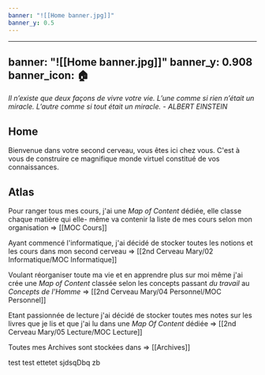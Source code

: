 ```yaml
---
banner: "![[Home banner.jpg]]"
banner_y: 0.5
---
```

---
banner: "![[Home banner.jpg]]"
banner_y: 0.908
banner_icon: 🏠
---


*Il n’existe que deux façons de vivre votre vie. L’une comme si rien n’était un miracle. L’autre comme si tout était un miracle. - ALBERT EINSTEIN*

## Home 

Bienvenue dans votre second cerveau, vous êtes ici chez vous. C'est à vous de construire ce magnifique monde virtuel constitué de vos connaissances.

## Atlas

Pour ranger tous mes cours, j'ai une *Map of Content* dédiée, elle classe chaque matière qui elle- même va contenir la liste de mes cours selon mon organisation => [[MOC Cours]]

Ayant commencé l'informatique, j'ai décidé de stocker toutes les notions et les cours dans mon second cerveau => [[2nd Cerveau Mary/02 Informatique/MOC Informatique]]

Voulant réorganiser toute ma vie et en apprendre plus sur moi même j'ai crée une *Map of Content* classée selon les concepts passant *du travail* au *Concepts de l'Homme* => [[2nd Cerveau Mary/04 Personnel/MOC Personnel]]

Etant passionnée de lecture j'ai décidé de stocker toutes mes notes sur les livres que je lis et que j'ai lu dans une *Map Of Content* dédiée => [[2nd Cerveau Mary/05 Lecture/MOC Lecture]]



Toutes mes Archives sont stockées dans => [[Archives]]

test test ettetet sjdsqDbq zb